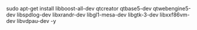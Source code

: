 sudo apt-get install libboost-all-dev qtcreator qtbase5-dev qtwebengine5-dev libspdlog-dev libxrandr-dev libgl1-mesa-dev libgtk-3-dev libxxf86vm-dev libvdpau-dev -y 
